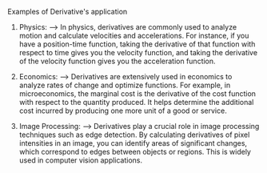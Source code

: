 Examples of Derivative's application


1. Physics: 
--> In physics, derivatives are commonly used to analyze motion and calculate velocities and accelerations. 
For instance, if you have a position-time function, taking the derivative of that function with respect to time gives you the velocity function, and taking the derivative of the velocity function gives you the acceleration function.

2. Economics: 
--> Derivatives are extensively used in economics to analyze rates of change and optimize functions. 
For example, in microeconomics, the marginal cost is the derivative of the cost function with respect to the quantity produced. 
It helps determine the additional cost incurred by producing one more unit of a good or service.

3. Image Processing: 
--> Derivatives play a crucial role in image processing techniques such as edge detection. 
By calculating derivatives of pixel intensities in an image, you can identify areas of significant changes, which correspond to edges between objects or regions. 
This is widely used in computer vision applications.